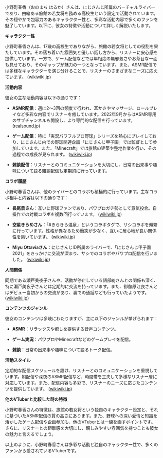 小野町春香（おのまち はるか）さんは、にじさんじ所属のバーチャルライバーであり、由緒ある旅館の若女将を務める高校生という設定で活動されています。その穏やかで包容力のあるキャラクター性と、多彩な活動内容で多くのファンを魅了しています。以下に、彼女の特徴や活動について詳しく解説いたします。

**キャラクター性**

小野町春香さんは、17歳の高校生でありながら、旅館の若女将としての役割を果たしています。その落ち着いた雰囲気と優しい話し方から、リスナーに安心感を提供しています。一方で、ゲーム配信などでは年相応の無邪気さやお茶目な一面も見せており、そのギャップが魅力の一つとなっています。また、ASMR配信では多様なキャラクターを演じ分けることで、リスナーのさまざまなニーズに応えています。 ([wikiwiki.jp](https://wikiwiki.jp/nijisanji/%E5%B0%8F%E9%87%8E%E7%94%BA%E6%98%A5%E9%A6%99?utm_source=openai))

**活動内容**

彼女の主な活動内容は以下の通りです：

- **ASMR配信**：週に2～3回の頻度で行われ、耳かきやマッサージ、ロールプレイなど多彩な内容でリスナーを癒しています。2022年9月からはASMR専用のサブチャンネルも開設し、より専門的な配信を行っています。 ([realsound.jp](https://realsound.jp/tech/2023/01/post-1241835.html?utm_source=openai))

- **ゲーム配信**：特に「実況パワフルプロ野球」シリーズを熱心にプレイしており、にじさんじ内での野球関連企画「にじさんじ甲子園」では監督として参加しています。また、「Minecraft」では旅館の建築や整地作業を行い、その過程での成長が見られます。 ([wikiwiki.jp](https://wikiwiki.jp/nijisanji/%E5%B0%8F%E9%87%8E%E7%94%BA%E6%98%A5%E9%A6%99?utm_source=openai))

- **雑談配信**：リスナーとのコミュニケーションを大切にし、日常の出来事や趣味について語る雑談配信も定期的に行っています。

**コラボ履歴**

小野町春香さんは、他のライバーとのコラボも積極的に行っています。主なコラボ相手と内容は以下の通りです：

- **長尾景さん**：互いに野球ファンであり、パワプロガチ勢として意気投合。自操作での対戦コラボを複数回行っています。 ([wikiwiki.jp](https://wikiwiki.jp/nijisanji/%E5%B0%8F%E9%87%8E%E7%94%BA%E6%98%A5%E9%A6%99/%E8%A9%B3%E3%81%97%E3%81%8F%E7%9F%A5%E3%82%8A%E3%81%9F%E3%81%84?utm_source=openai))

- **空星きらめさん**：「#きらきら温泉」というコラボタグで、サシコラボを頻繁に行っています。性格が異なるため衝突が少なく、互いに居心地が良い関係性を築いています。 ([wikiwiki.jp](https://wikiwiki.jp/nijisanji/%E5%B0%8F%E9%87%8E%E7%94%BA%E6%98%A5%E9%A6%99/%E8%A9%B3%E3%81%97%E3%81%8F%E7%9F%A5%E3%82%8A%E3%81%9F%E3%81%84?utm_source=openai))

- **Miyu Ottaviaさん**：にじさんじID所属のライバーで、「にじさんじ甲子園2021」をきっかけに交流が深まり、サシでのコラボやパワプロ配信を行いました。 ([wikiwiki.jp](https://wikiwiki.jp/nijisanji/%E5%B0%8F%E9%87%8E%E7%94%BA%E6%98%A5%E9%A6%99/%E8%A9%B3%E3%81%97%E3%81%8F%E7%9F%A5%E3%82%8A%E3%81%9F%E3%81%84?utm_source=openai))

**人間関係**

同期である瀬戸美夜子さんや、活動が停止している語部紡さんとの関係も深く、特に瀬戸美夜子さんとは定期的に交流を持っています。また、御伽原江良さんとはデビュー当初からの交流があり、裏での通話なども行っていたようです。 ([wikiwiki.jp](https://wikiwiki.jp/nijisanji/%E5%B0%8F%E9%87%8E%E7%94%BA%E6%98%A5%E9%A6%99/%E8%A9%B3%E3%81%97%E3%81%8F%E7%9F%A5%E3%82%8A%E3%81%9F%E3%81%84?utm_source=openai))

**コンテンツのジャンル**

彼女のコンテンツは多岐にわたりますが、主に以下のジャンルが挙げられます：

- **ASMR**：リラックスや癒しを提供する音声コンテンツ。

- **ゲーム実況**：パワプロやMinecraftなどのゲームプレイを配信。

- **雑談**：日常の出来事や趣味について語るトーク配信。

**活動スタイル**

定期的な配信スケジュールを設け、リスナーとのコミュニケーションを重視しています。朝配信や深夜のASMR配信など、時間帯を工夫して多様なリスナー層に対応しています。また、配信内容も多彩で、リスナーのニーズに応じたコンテンツを提供しています。 ([wikiwiki.jp](https://wikiwiki.jp/nijisanji/%E5%B0%8F%E9%87%8E%E7%94%BA%E6%98%A5%E9%A6%99?utm_source=openai))

**他のVTuberと比較した時の特徴**

小野町春香さんの特徴は、旅館の若女将という独自のキャラクター設定と、それに基づいたASMR配信の質の高さにあります。また、野球への深い愛情と知識を活かしたゲーム配信や企画参加も、他のVTuberとは一線を画すポイントです。さらに、リスナーとの距離感を大切にし、親しみやすい雰囲気を持つことも彼女の魅力と言えるでしょう。

以上のように、小野町春香さんは多彩な活動と独自のキャラクター性で、多くのファンから愛されているVTuberです。 